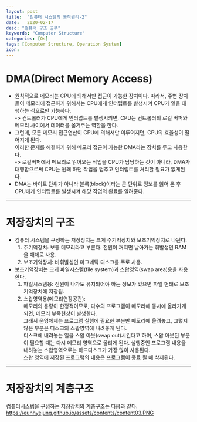 ```yaml
---
layout: post
title:  "컴퓨터 시스템의 동작원리-2"
date:   2020-02-17
desc: "컴퓨터 구조 공부"
keywords: "Computer Structure"
categories: [Os]
tags: [Computer Structure, Operation System]
icon: 
---
```


# DMA(Direct Memory Access)
* 원칙적으로 메모리는 CPU에 의해서만 접근이 가능한 장치이다. 따라서, 주변 장치들이 메모리에 접근하기 위해서는 CPU에게 인터럽트를 발생시켜 CPU가 일을 대행하는 식으로만 가능하다.   
  -> 컨트롤러가 CPU에게 인터럽트를 발생시키면, CPU는 컨트롤러의 로컬 버퍼와 메모리 사이에서 데이터를 옮겨주는 역할을 한다.
* 그런데, 모든 메모리 접근연산이 CPU에 의해서만 이루어지면, CPU의 효율성이 떨어지게 된다.   
  이러한 문제를 해결하기 위해 메모리 접근이 가능한 DMA라는 장치를 두고 사용한다.   
  -> 로컬버퍼에서 메모리로 읽어오는 작업을 CPU가 담당하는 것이 아니라, DMA가 대행함으로써 CPU는 원래 하던 작업을 멈추고 인터럽트를 처리할 필요가 없게된다.
* DMA는 바이트 단위가 아니라 블록(block)이라는 큰 단위로 정보를 읽어 온 후 CPU에게 인터럽트를 발생시켜 해당 작업의 완료를 알려준다.   
   
---   
   
# 저장장치의 구조
* 컴퓨터 시스템을 구성하는 저장장치는 크게 주기억장치와 보조기억장치로 나뉜다.   
  1. 주기억장치: 보통 메모리라고 부른다. 전원이 꺼지면 날아가는 휘발성인 RAM을 매체로 사용.
  2. 보조기억장치: 비휘발성인 마그네틱 디스크를 주로 사용.
* 보조기억장치는 크게 파일시스템(file system)과 스왑영역(swap area)용을 사용한다.   
    1. 파일시스템용: 전원이 나가도 유지되어야 하는 정보가 있으면 파일 현태로 보조기억장치에 저장됨.
    2. 스왑영역용(메모리연장공간):   
      메모리의 용량이 한정적이므로, 다수의 프로그램이 메모리에 동시에 올라가게 되면, 메모리 부족현상이 발생한다.   
      그래서 운영체제는 프로그램 실행에 필요한 부분만 메모리에 올려놓고, 그렇지 않은 부분은 디스크의 스왑영역에 내려놓게 된다.   
      디스크에 내려놓는 일을 스왑 아웃(swap out)시킨다고 하며, 스왑 아웃된 부분이 필요할 때는 다시 메모리 영역으로 올리게 된다. 실행중인 프로그램 내용을 내려놓는 스왑영역으로는 하드디스크가 가장 많이 사용된다.   
      스왑 영역에 저장된 프로그램의 내용은 프로그램이 종료 될 때 삭제된다.   
   
---   
   
# 저장장치의 계층구조
컴퓨터시스템을 구성하는 저장장치의 계층구조는 다음과 같다.   
https://eunhyejung.github.io/assets/contents/content03.PNG

